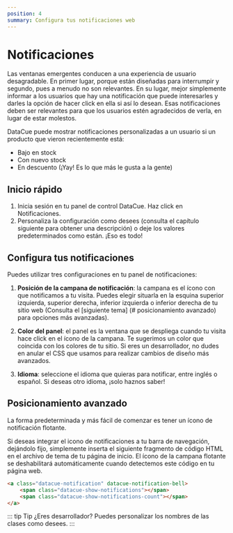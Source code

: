 ```yaml
---
position: 4
summary: Configura tus notificaciones web
---
```


# Notificaciones

Las ventanas emergentes conducen a una experiencia de usuario desagradable. En primer lugar, porque están diseñadas para interrumpir y segundo, pues a menudo no son relevantes. En su lugar,  mejor simplemente informar a los usuarios que hay una notificación que puede interesarles y darles la opción de hacer click en ella si así lo desean. Esas notificaciones deben ser relevantes para que los usuarios estén agradecidos de verla, en lugar de estar molestos.

DataCue puede mostrar notificaciones personalizadas a un usuario si un producto que vieron recientemente está:

- Bajo en stock
- Con nuevo stock
- En descuento (¡Yay! Es lo que más le gusta a la gente)

## Inicio rápido

1. Inicia sesión en tu panel de control DataCue. Haz click en Notificaciones.
2. Personaliza la configuración como desees (consulta el capítulo siguiente para obtener una descripción) o deje los valores predeterminados como están. ¡Eso es todo!

## Configura tus notificaciones

Puedes utilizar tres configuraciones en tu panel de notificaciones:

1. **Posición de la campana de notificación**: la campana es el ícono con que notificamos a tu visita. Puedes elegir situarla en la esquina superior izquierda, superior derecha, inferior izquierda o inferior derecha de tu sitio web (Consulta el [siguiente tema] (# posicionamiento avanzado) para opciones más avanzadas).

2. **Color del panel**: el panel es la ventana que se despliega cuando tu visita hace click en el ícono de la campana. Te sugerimos un color que coincida con los colores de tu sitio. Si eres un desarrollador, no dudes en anular el CSS que usamos para realizar cambios de diseño más avanzados.

3. **Idioma**: seleccione el idioma que quieras para notificar, entre inglés o español. Si deseas otro idioma, ¡solo haznos saber!

## Posicionamiento avanzado

La forma predeterminada y más fácil de comenzar es tener un ícono de notificación flotante.

Si deseas integrar el icono de notificaciones a tu barra de navegación, dejándolo fijo, simplemente inserta el siguiente fragmento de código HTML en el archivo de tema de tu página de inicio. El ícono de la campana flotante se deshabilitará automáticamente cuando detectemos este código en tu página web.

``` html
<a class="datacue-notification" datacue-notification-bell>
    <span class="datacue-show-notifications"></span>
    <span class="datacue-show-notifications-count"></span>
</a>
```

::: tip Tip
¿Eres desarrollador? Puedes personalizar los nombres de las clases como desees.
:::
